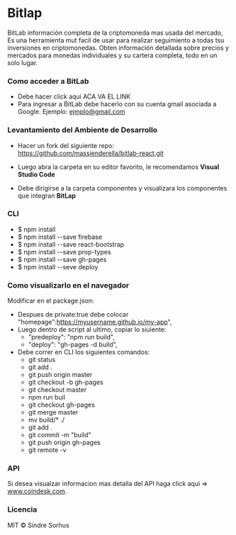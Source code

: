 # Bitlap

BitLab  información completa de la criptomoneda mas usada del 
mercado, Es una herramienta mut facil de usar para realizar seguimiento a todas tsu inversiones en criptomonedas. Obten información detallada sobre precios y mercados para monedas individuales y su cartera completa, todo en un solo lugar.

### Como acceder a BitLab

* Debe hacer click aqui ACA VA EL LINK 
* Para ingresar a BitLab debe hacerlo con su cuenta  gmail asociada a Google.
 Ejemplo: ejmplo@gmail.com

### Levantamiento del Ambiente de **Desarrollo**

* Hacer un fork del siguiente repo: https://github.com/massienderella/bitlab-react.git 

* Luego abra la carpeta en su editor favorito, le recomendamos **Visual Studio Code**

* Debe dirigirse a la carpeta componentes y visualizara los componentes que integran **BitLap**

### CLI

* $ npm install
* $ npm install --save firebase
* $ npm install --save react-bootstrap
* $ npm install --save prop-types
* $ npm install --save gh-pages
* $ npm install --seve deploy

### Como visualizarlo en el navegador 

Modificar en el  package.json:

* Despues de private:true debe colocar  "homepage":https://myusername.github.io/my-app",
* Luego dentro de script al ultimo, copiar lo siuiente:
  * "predeploy": "npm run build",
  * "deploy": "gh-pages -d build",
* Debe correr en CLI los siguientes comandos:
  * git status
  * git add .
  * git push origin master
  * git checkout -b gh-pages
  * git checkout master
  * npm run buil
  * git checkout gh-pages
  * git merge master
  * mv build/* ./
  * git add .
  * git commit -m "build"
  * git push origin gh-pages
  * git remote -v

### API 

Si desea visualzar informacion mas detalla del API haga click aqui => www.coindesk.com.

### Licencia 

MIT © Sindre Sorhus

 